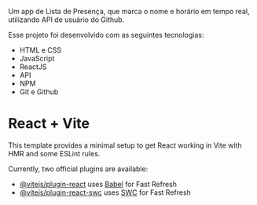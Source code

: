 Um app de Lista de Presença, que marca o nome e horário em tempo real, utilizando API de usuário do Github.

Esse projeto foi desenvolvido com as seguintes tecnologias:

- HTML e CSS
- JavaScript
- ReactJS
- API
- NPM
- Git e Github


# React + Vite

This template provides a minimal setup to get React working in Vite with HMR and some ESLint rules.

Currently, two official plugins are available:

- [@vitejs/plugin-react](https://github.com/vitejs/vite-plugin-react/blob/main/packages/plugin-react/README.md) uses [Babel](https://babeljs.io/) for Fast Refresh
- [@vitejs/plugin-react-swc](https://github.com/vitejs/vite-plugin-react-swc) uses [SWC](https://swc.rs/) for Fast Refresh
